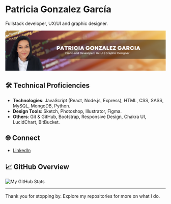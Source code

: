 # Patricia Gonzalez García

Fullstack developer, UX/UI and graphic designer.

![foto](Assets/patri.png)

## 🛠️ Technical Proficiencies

-   **Technologies**: JavaScript (React, Node.js, Express), HTML, CSS, SASS, MySQL, MongoDB, Python.
-   **Design Tools**: Sketch, Photoshop, Illustrator, Figma.
-   **Others**: Git & GitHub, Bootstrap, Responsive Design, Chakra UI, LucidChart, BitBucket.

## 🌐 Connect

-   [LinkedIn](https://www.linkedin.com/in/patggarcia/)

## 📈 GitHub Overview

![My GitHub Stats](https://github-readme-stats.vercel.app/api?username=patrigarcia&show_icons=true&theme=radical)

---

Thank you for stopping by. Explore my repositories for more on what I do.
